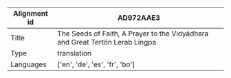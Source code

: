 |Alignment id | AD972AAE3
| --- | --- 
|Title | The Seeds of Faith, A Prayer to the Vidyādhara and Great Tertön Lerab Lingpa 
|Type | translation
|Languages | ['en', 'de', 'es', 'fr', 'bo']